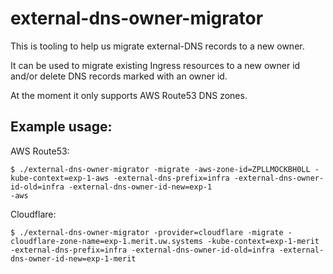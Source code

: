 # external-dns-owner-migrator

This is tooling to help us migrate external-DNS records to a new owner.

It can be used to migrate existing Ingress resources to a new owner id and/or
delete DNS records marked with an owner id.

At the moment it only supports AWS Route53 DNS zones.

## Example usage:

AWS Route53:
```
$ ./external-dns-owner-migrator -migrate -aws-zone-id=ZPLLMOCKBH0LL -kube-context=exp-1-aws -external-dns-prefix=infra -external-dns-owner-id-old=infra -external-dns-owner-id-new=exp-1
-aws
```

Cloudflare:
```
$ ./external-dns-owner-migrator -provider=cloudflare -migrate -cloudflare-zone-name=exp-1.merit.uw.systems -kube-context=exp-1-merit -external-dns-prefix=infra -external-dns-owner-id-old=infra -external-dns-owner-id-new=exp-1-merit
```
